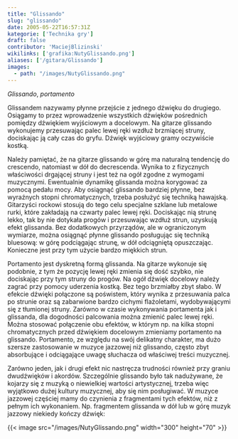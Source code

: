 ```yaml
---
title: "Glissando"
slug: "glissando"
date: 2005-05-22T16:57:31Z
kategorie: ['Technika gry']
draft: false
contributor: 'MaciejBlizinski'
wikilinks: ['grafika:NutyGlissando.png']
aliases: ['/gitara/Glissando']
images:
  - path: "/images/NutyGlissando.png"
---
```

*Glissando*, *portamento*

Glissandem nazywamy płynne przejście z jednego dźwięku do drugiego.
Osiągamy to przez wprowadzenie wszystkich dźwięków pośrednich pomiędzy
dźwiękiem wyjściowym a docelowym. Na gitarze glissando wykonujemy
przesuwając palec lewej ręki wzdłuż brzmiącej struny, dociskając ją cały
czas do gryfu. Dźwięk wyjściowy gramy oczywiście kostką.

Należy pamiętać, że na gitarze glissando w górę ma naturalną tendencję
do crescendo, natomiast w dół do decrescenda. Wynika to z fizycznych
właściwości drgającej struny i jest też na ogół zgodne z wymogami
muzycznymi. Ewentualnie dynamikę glissanda można korygować za pomocą
pedału mocy. Aby osiągnąć glissando bardziej płynne, bez wyraźnych
stopni chromatycznych, trzeba posłużyć się techniką hawajską. Gitarzyści
rockowi stosują do tego celu specjalne szklane lub metalowe rurki, które
zakładają na czwarty palec lewej ręki. Dociskając nią strunę lekko, tak
by nie dotykała progów i przesuwając wzdłuż strun, uzyskują efekt
glissanda. Bez dodatkowych przyrządów, ale w ograniczonym wymiarze,
można osiągnąć płynne glissando posługując się techniką bluesową: w
górę podciągając strunę, w dół odciągniętą opuszczając. Konieczne jest
przy tym użycie bardzo miękkich strun.

Portamento jest dyskretną formą glissanda. Na gitarze wykonuje się
podobnie, z tym że pozycję lewej ręki zmienia się dość szybko, nie
dociskając przy tym struny do progów. Na ogół dźwięk docelowy należy
zagrać przy pomocy uderzenia kostką. Bez tego brzmiałby zbyt słabo. W
efekcie dźwięki połączone są poświstem, który wynika z przesuwania palca
po strunie oraz są zabarwione bardzo cichymi flażoletami, wydobywającymi
się z tłumionej struny. Zarówno w czasie wykonywania portamenta jak i
glissanda, dla dogodności palcowania można zmienić palec lewej ręki.
Można stosować połączenie obu efektów, w którym np. na kilka stopni
chromatycznych przed dźwiękiem docelowym zmieniamy portamento na
glissando. Portamento, ze względu na swój delikatny charakter, ma dużo
szersze zastosowanie w muzyce jazzowej niż glissando, często zbyt
absorbujące i odciągające uwagę słuchacza od właściwej treści muzycznej.

Zarówno jeden, jak i drugi efekt nic nastręcza trudności również przy
graniu dwudźwięków i akordów. Szczególnie glissando było tak nadużywane,
że kojarzy się z muzyką o niewielkiej wartości artystycznej, trzeba więc
wyjątkowo dużej kultury muzycznej, aby się nim posługiwać. W muzyce
jazzowej częściej mamy do czynienia z fragmentami tych efektów, niż z
pełnym ich wykonaniem. Np. fragmentem glissanda w dół lub w górę muzyk
jazzowy niekiedy kończy dźwięk:

{{< image src="/images/NutyGlissando.png" width="300" height="70" >}}

